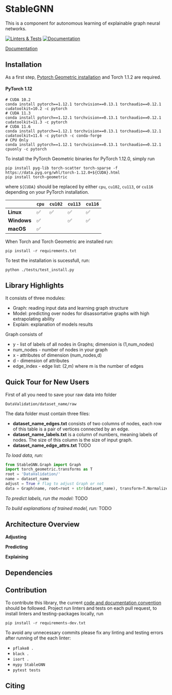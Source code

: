 # StableGNN
This is a component for autonomous learning of explainable graph neural networks.

[![Linters & Tests](https://github.com/anpolol/StableGNN/actions/workflows/testing.yml/badge.svg)](https://github.com/anpolol/StableGNN/actions/workflows/testing.yml)
[![Documentation](https://github.com/anpolol/StableGNN/actions/workflows/gh_pages.yml/badge.svg)](https://github.com/anpolol/StableGNN/actions/workflows/gh_pages.yml)


[Documentation](https://gitlab.actcognitive.org/anpolol/stablegnn/-/wikis/HOME)


## Installation

As a first step, [Pytorch Geometric installation](https://github.com/pyg-team/pytorch_geometric/) and Torch 1.1.2 are required.

#### PyTorch 1.12

```
# CUDA 10.2
conda install pytorch==1.12.1 torchvision==0.13.1 torchaudio==0.12.1 cudatoolkit=10.2 -c pytorch
# CUDA 11.3
conda install pytorch==1.12.1 torchvision==0.13.1 torchaudio==0.12.1 cudatoolkit=11.3 -c pytorch
# CUDA 11.6
conda install pytorch==1.12.1 torchvision==0.13.1 torchaudio==0.12.1 cudatoolkit=11.6 -c pytorch -c conda-forge
# CPU Only
conda install pytorch==1.12.1 torchvision==0.13.1 torchaudio==0.12.1 cpuonly -c pytorch
```

To install the PyTorch Geometric binaries for PyTorch 1.12.0, simply run


```
pip install pyg-lib torch-scatter torch-sparse -f https://data.pyg.org/whl/torch-1.12.0+${CUDA}.html
pip install torch-geometric
```

where `${CUDA}` should be replaced by either `cpu`, `cu102`, `cu113`, or `cu116` depending on your PyTorch installation.

|             | `cpu` | `cu102` | `cu113` | `cu116` |
|-------------|-------|---------|---------|---------|
| **Linux**   | ✅    | ✅      | ✅      | ✅      |
| **Windows** | ✅    |         | ✅      | ✅      |
| **macOS**   | ✅    |         |         |         |


When Torch and Torch Geometric are installed run:

```
pip install -r requirements.txt
```

To test the installation is sucessfull, run: 

```
python ./tests/test_install.py
```

## Library Highlights
It consists of three modules:
* Graph: reading input data and learning graph structure
* Model: predicting over nodes for disassortative graphs with high extrapolating ability 
* Explain: explanation of models results

Graph consists of 
* y - list of labels of all nodes in Graphs; dimension is (1,num_nodes)
* num_nodes - number of nodes in your graph
* x - attributes of dimension (num_nodes,d)
* d - dimension of attributes
* edge_index - edge list: (2,m) where m is the number of edges



## Quick Tour for New Users
First of all you need to save your raw data into folder 
```
DataValidation/dataset_name/raw
```
The data folder must contain three files: 

* **dataset_name_edges.txt** consists of two columns of nodes, each row of this table is a pair of vertices connected by an edge.
* **dataset_name_labels.txt** is a column of numbers, meaning labels of nodes. The size of this column is the size of input graph.
* **dataset_name_edge_attrs.txt** TODO


_To load data, run:_
```python
from StableGNN.Graph import Graph
import torch_geometric.transforms as T
root = 'DataValidation/'
name = dataset_name
adjust = True # flag to adjust Graph or not
data = Graph(name, root=root + str(dataset_name), transform=T.NormalizeFeatures(), adjust_flag=adjust)[0]
```
 
_To predict labels, run the model:_
TODO

_To build explanations of trained model, run:_
TODO


## Architecture Overview
**Adjusting** 

**Predicting**

**Explaining**

## Dependencies

## Contribution
To contribute this library, the current [code and documentation convention](wiki/Development.md) should be followed.
Project run linters and tests on each pull request, to install linters and testing-packages locally, run 

```
pip install -r requirements-dev.txt
```
To avoid any unnecessary commits please fix any linting and testing errors after running of the each linter:
- `pflake8 .`
- `black .`
- `isort .`
- `mypy StableGNN`
- `pytest tests`

## Citing

